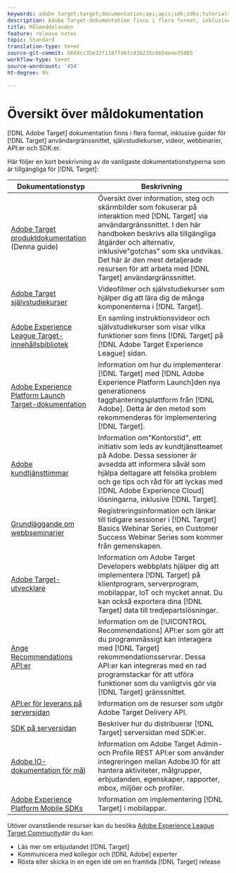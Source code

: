 ```yaml
---
keywords: adobe target;target;documentation;api;apis;sdk;sdks;tutorials;doc;documentation
description: Adobe Target-dokumentation finns i flera format, inklusive översikter, självstudiekurser och guider för både användargränssnittet, SKD:er och API:er.
title: Målmeddelanden
feature: release notes
topic: Standard
translation-type: tm+mt
source-git-commit: b6d4cc35e32f118ff46fcd3b235c8b5deae35d05
workflow-type: tm+mt
source-wordcount: '454'
ht-degree: 0%

---
```



# Översikt över måldokumentation

[!DNL Adobe Target] dokumentation finns i flera format, inklusive guider för [!DNL Target] användargränssnittet, självstudiekurser, videor, webbinarier, API:er och SDK:er.

Här följer en kort beskrivning av de vanligaste dokumentationstyperna som är tillgängliga för [!DNL Target]:

| Dokumentationstyp | Beskrivning |
| --- | --- |
| [Adobe Target produktdokumentation](/help/target-home.md)<br>(Denna guide) | Översikt över information, steg och skärmbilder som fokuserar på interaktion med [!DNL Target] via användargränssnittet. I den här handboken beskrivs alla tillgängliga åtgärder och alternativ, inklusive&quot;gotchas&quot; som ska undvikas. Det här är den mest detaljerade resursen för att arbeta med [!DNL Target] användargränssnittet. |
| [Adobe Target självstudiekurser](https://docs.adobe.com/content/help/en/target-learn/tutorials/overview.html) | Videofilmer och självstudiekurser som hjälper dig att lära dig de många komponenterna i [!DNL Target]. |
| [Adobe Experience League Target-innehållsbibliotek](https://guided.adobe.com/#recommended/solutions/target) | En samling instruktionsvideor och självstudiekurser som visar vilka funktioner som finns [!DNL Target] på [!DNL Adobe Target Experience League] sidan. |
| [Adobe Experience Platform Launch Target-dokumentation](/help/c-implementing-target/c-implementing-target-for-client-side-web/how-to-deployatjs/cmp-implementing-target-using-adobe-launch.md) | Information om hur du implementerar [!DNL Target] med [!DNL Adobe Experience Platform Launch]den nya generationens tagghanteringsplattform från [!DNL Adobe]. Detta är den metod som rekommenderas för implementering [!DNL Target]. |
| [Adobe kundtjänsttimmar](/help/cmp-resources-and-contact-information.md#concept_58EA30379D3B48C4848BA2A8C464A5B7) | Information om&quot;Kontorstid&quot;, ett initiativ som leds av kundtjänstteamet på Adobe. Dessa sessioner är avsedda att informera såväl som hjälpa deltagare att felsöka problem och ge tips och råd för att lyckas med [!DNL Adobe Experience Cloud] lösningarna, inklusive [!DNL Target]. |
| [Grundläggande om webbseminarier](https://landing.adobe.com/acs/2018/na/adobe-target/registration.html) | Registreringsinformation och länkar till tidigare sessioner i [!DNL Target] Basics Webinar Series, en Customer Success Webinar Series som kommer från gemenskapen. |
| [Adobe Target-utvecklare](http://developers.adobetarget.com/) | Information om Adobe Target Developers webbplats hjälper dig att implementera [!DNL Target] på klientprogram, serverprogram, mobilappar, IoT och mycket annat. Du kan också exportera dina [!DNL Target] data till tredjepartslösningar. |
| [Ange Recommendations API:er](https://developers.adobetarget.com/api/recommendations/) | Information om de [!UICONTROL Recommendations] API:er som gör att du programmässigt kan interagera med [!DNL Target] rekommendationsservrar. Dessa API:er kan integreras med en rad programstackar för att utföra funktioner som du vanligtvis gör via [!DNL Target] gränssnittet. |
| [API:er för leverans på serversidan](https://developers.adobetarget.com/api/delivery-api/) | Information om de resurser som utgör Adobe Target Delivery API. |
| [SDK på serversidan](https://adobetarget-sdks.gitbook.io/docs/) | Beskriver hur du distribuerar [!DNL Target] serversidan med SDK:er. |
| [Adobe.IO-dokumentation för mål](http://developers.adobetarget.com/api/#introduction) | Information om Adobe Target Admin- och Profile REST API:er som använder integreringen mellan Adobe.IO för att hantera aktiviteter, målgrupper, erbjudanden, egenskaper, rapporter, mbox, miljöer och profiler. |
| [Adobe Experience Platform Mobile SDKs](https://aep-sdks.gitbook.io/docs/using-mobile-extensions/adobe-target) | Information om implementering [!DNL Target] i mobilappar. |

Utöver ovanstående resurser kan du besöka [Adobe Experience League Target Community](https://experienceleaguecommunities.adobe.com/t5/adobe-target/ct-p/adobe-target-community)där du kan:

* Läs mer om erbjudandet [!DNL Target]
* Kommunicera med kollegor och [!DNL Adobe] experter
* Rösta eller skicka in en egen idé om en framtida [!DNL Target] release